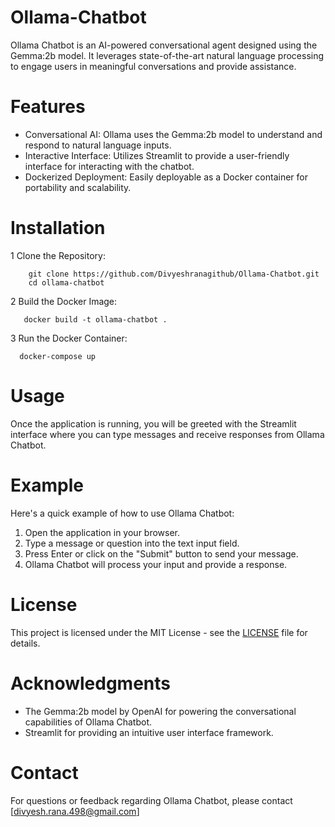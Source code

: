 # Ollama-Chatbot
Ollama Chatbot is an AI-powered conversational agent designed using the Gemma:2b model. It leverages state-of-the-art natural language processing to engage users in meaningful conversations and provide assistance.

# Features
- Conversational AI: Ollama uses the Gemma:2b model to understand and respond to natural language inputs.
- Interactive Interface: Utilizes Streamlit to provide a user-friendly interface for interacting with the chatbot.
- Dockerized Deployment: Easily deployable as a Docker container for portability and scalability.

# Installation
1 Clone the Repository:
  ```
      git clone https://github.com/Divyeshranagithub/Ollama-Chatbot.git
      cd ollama-chatbot
  ```
2 Build the Docker Image:
  ```
     docker build -t ollama-chatbot .
  ```
3 Run the Docker Container:
  ```
    docker-compose up
  ```

# Usage
Once the application is running, you will be greeted with the Streamlit interface where you can type messages and receive responses from Ollama Chatbot.

# Example
Here's a quick example of how to use Ollama Chatbot:
1. Open the application in your browser.
2. Type a message or question into the text input field.
3. Press Enter or click on the "Submit" button to send your message.
4. Ollama Chatbot will process your input and provide a response.

# License
This project is licensed under the MIT License - see the [LICENSE]() file for details.

# Acknowledgments
- The Gemma:2b model by OpenAI for powering the conversational capabilities of Ollama Chatbot.
- Streamlit for providing an intuitive user interface framework.

# Contact
For questions or feedback regarding Ollama Chatbot, please contact [divyesh.rana.498@gmail.com]
